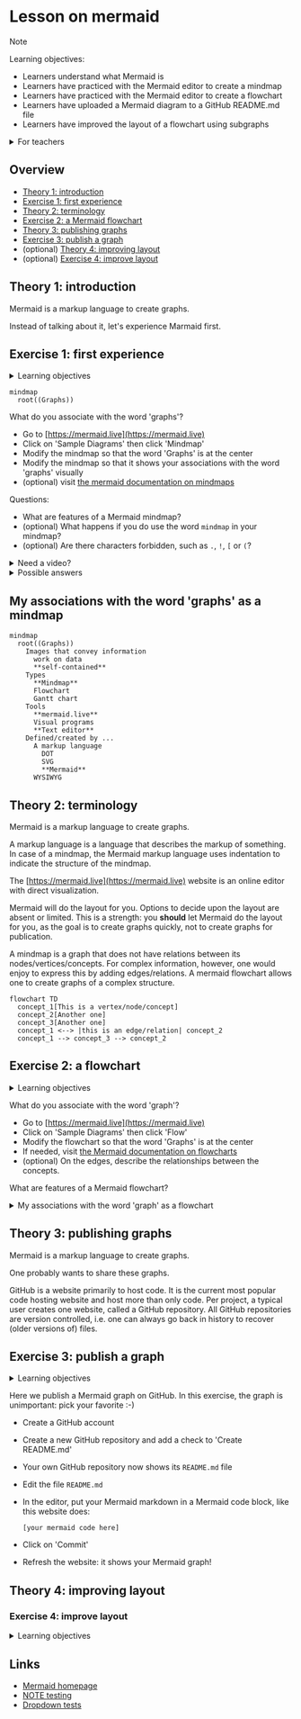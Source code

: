 # Lesson on mermaid

> [!NOTE]
>
> Learning objectives:
>
> - Learners understand what Mermaid is
> - Learners have practiced with the Mermaid editor to create a mindmap
> - Learners have practiced with the Mermaid editor to create a flowchart
> - Learners have uploaded a Mermaid diagram to a GitHub README.md file
> - Learners have improved the layout of a flowchart using subgraphs

<details>
<summary>For teachers</summary>
<br>

```mermaid
gantt
  title Lesson plan
  dateFormat X
  axisFormat %s
  section Lecturing
  This lesson : 0, 5
  What is Mermaid? : 5, 10
  Exercise procedure: 10, 15
  Feedback : 25, 30
  How to use on GitHub : 30, 40
  Exercise procedure: 40, 45
  Feedback : 60, 70
  Subdiagrams : 70, 75
  Feedback : 85, 90
  section Exercise
  Try mermaid.live: 15, 25
  Upload a mermaid diagram: 45,60
  Create a subdiagram: 75,85
```

Lesson plan:

- Who I am
- Cycle 1:
  - Prior knowledge:
    - What do you associate the word 'diagram' with?
    - What types of diagrams are there? Mention mindmap and flowchart
    - How to create diagrams?
    - How to publish diagrams?
    - What is a mindmap?
    - How to create a mindmap?
  - Present: go to <mermaid.live>, show mindmap, show syntax
  - Challenge: exercise 1
  - Feedback: 
    - ask 1 random learner to show mindmap, else show mine
    - ask drawback of mindmaps. Cannot link between nodes
- Cycle 2:
  - Prior knowledge:
    - What do you associate the word 'flowchart' with?
    - How to create a flowchart?
  - Present: 
    - what is mermaid?
    - why use mermaid?
    - go to <mermaid.live>, show flowchart, show syntax
  - Challenge: exercise 2
  - Feedback: ask 1 random learner to show mindmap

</details>

## Overview

- [Theory 1: introduction](#theory-1-introduction)
- [Exercise 1: first experience](#exercise-1-first-experience) 
- [Theory 2: terminology](#theory-2-terminology) 
- [Exercise 2: a Mermaid flowchart](#exercise-2-a-flowchart) 
- [Theory 3: publishing graphs](#theory-3-publishing-graphs)
- [Exercise 3: publish a graph](#exercise-3-publish-a-graph)
- (optional) [Theory 4: improving layout](#theory-4-improving-layout)
- (optional) [Exercise 4: improve layout](#exercise-4-improve-layout)

## Theory 1: introduction

Mermaid is a markup language to create graphs.

Instead of talking about it, let's experience Marmaid first.

## Exercise 1: first experience

<details>
<summary>Learning objectives</summary>
<br>

- Learners get a first impression of what Mermaid is
- Learners have practiced with the Mermaid editor
- Learners may have seen a technical error

</details>


```mermaid
mindmap
  root((Graphs))
```

What do you associate with the word 'graphs'?

- Go to [https://mermaid.live](https://mermaid.live) 
- Click on 'Sample Diagrams' then click 'Mindmap'
- Modify the mindmap so that the word 'Graphs' is at the center
- Modify the mindmap so that it shows your associations with the word 'graphs' visually
- (optional) visit [the mermaid documentation on mindmaps](https://mermaid.js.org/syntax/mindmap.html)

Questions:

- What are features of a Mermaid mindmap?
- (optional) What happens if you do use the word `mindmap` in your mindmap?
- (optional) Are there characters forbidden, such as `.`, `!`, `[` or `(`?

<details>
<summary>Need a video?</summary>
<br>

Here is a video of someone doing this exercise: [https://youtu.be/tObmaZp3fIg](https://youtu.be/tObmaZp3fIg)

</details>

<details>
<summary>Possible answers</summary>
<br>

> What are features of a Mermaid mindmap?

A Mermaid mindmap allows one to create a tree-like structure
of vertices/nodes/concepts in an outwards way; 
one cannot add links between concepts.
One cannot determine where the nodes will end up.

> - (optional) What happens if you do use the word `mindmap` in your mindmap?

You will get an error, as `mindmap` is a word that Mermaid reserves for
indicating that a graph will be of the mindmap type.

> - (optional) Are there characters forbidden, such as `.`, `!`, `[` or `(`?

You will get an error for `[` and `(`, as Mermaid uses these operators
for special markup.

</details>

## My associations with the word 'graphs' as a mindmap

```mermaid
mindmap
  root((Graphs))
    Images that convey information
      work on data
      **self-contained**
    Types
      **Mindmap**
      Flowchart
      Gantt chart
    Tools
      **mermaid.live**
      Visual programs
      **Text editor**
    Defined/created by ...
      A markup language
        DOT
        SVG
        **Mermaid**
      WYSIWYG
```

## Theory 2: terminology

Mermaid is a markup language to create graphs.

A markup language is a language that describes the markup of something.
In case of a mindmap, the Mermaid markup language uses indentation
to indicate the structure of the mindmap.

The [https://mermaid.live](https://mermaid.live) website is an online editor 
with direct visualization.

Mermaid will do the layout for you.
Options to decide upon the layout are absent or limited. 
This is a strength: you **should** let Mermaid do the layout for you,
as the goal is to create graphs quickly, not to create graphs for publication.

A mindmap is a graph that does not have relations between its 
nodes/vertices/concepts. 
For complex information, however, one would enjoy to express this
by adding edges/relations.
A mermaid flowchart allows one to create graphs of a complex structure.

```mermaid
flowchart TD
  concept_1[This is a vertex/node/concept]
  concept_2[Another one]  
  concept_3[Another one]  
  concept_1 <--> |this is an edge/relation| concept_2
  concept_1 --> concept_3 --> concept_2
```

## Exercise 2: a flowchart

<details>
<summary>Learning objectives</summary>
<br>

- Learners understand what Mermaid is
- Learners have practiced with the Mermaid editor

</details>

What do you associate with the word 'graph'?

- Go to [https://mermaid.live](https://mermaid.live) 
- Click on 'Sample Diagrams' then click 'Flow'
- Modify the flowchart so that the word 'Graphs' is at the center
- If needed, visit [the Mermaid documentation on flowcharts](https://mermaid.js.org/syntax/flowchart.html)
- (optional) On the edges, describe the relationships between the concepts.

What are features of a Mermaid flowchart?

<details>
<summary>My associations with the word 'graph' as a flowchart</summary>
<br>

```mermaid
flowchart TD
  graphs[Graphs]
  images[Images that convey information]
  self_contained[Self-contained]
  need_data[Need data]
  types[Types]
  scatter_plot[Scatter plot]
  mindmap[Mindmap]
  a_flowchart[Flowchart]
  tools[Tools]
  mermaid_live[mermaid.live]
  python[Python]
  r[R]

  graphs --> |are| images
  images --> |may be| self_contained
  images --> |may be| need_data

  graphs --> |have| types
  types --> |for example| mindmap
  types --> |for example| a_flowchart    
  types --> |for example| scatter_plot
  mindmap --> |usually| self_contained
  a_flowchart --> |usually| self_contained
  scatter_plot --> need_data

  graphs --> |drawn by| tools
  tools --> |for example| mermaid_live
  tools --> |for example| python
  tools --> |for example| r

  mermaid_live <--> |works on|self_contained
  python --> need_data
  r --> need_data
```

</details>


## Theory 3: publishing graphs

Mermaid is a markup language to create graphs.

One probably wants to share these graphs.

GitHub is a website primarily to host code.
It is the current most popular code hosting website
and host more than only code.
Per project, a typical user creates one website, 
called a GitHub repository.
All GitHub repositories are version controlled,
i.e. one can always go back in history to recover
(older versions of) files.

## Exercise 3: publish a graph

<details>
<summary>Learning objectives</summary>
<br>

- Learners understand what Mermaid is
- Learners have practiced with the Mermaid editor
- Learners have uploaded a Mermaid diagram to a GitHub README.md file

</details>

Here we publish a Mermaid graph on GitHub.
In this exercise, the graph is unimportant: pick your favorite :-)

- Create a GitHub account
- Create a new GitHub repository and add a check to 'Create README.md'
- Your own GitHub repository now shows its `README.md` file
- Edit the file `README.md`
- In the editor, put your Mermaid markdown in a Mermaid code block, 
  like this website does:

    ```mermaid
    [your mermaid code here]
    ```
- Click on 'Commit'
- Refresh the website: it shows your Mermaid graph!

## Theory 4: improving layout

### Exercise 4: improve layout

<details>
<summary>Learning objectives</summary>
<br>

- Learners understand what Mermaid is
- Learners have practiced with the Mermaid editor
- Learners have uploaded a Mermaid diagram to a GitHub README.md file
- Learners have improved the layout of a flowchart using subgraphs

</details>

## Links

- [Mermaid homepage](https://mermaid.js.org/)
- [NOTE testing](https://github.com/sinsukehlab/NOTE-test/blob/main/NOTE.md)
- [Dropdown tests](https://gist.github.com/citrusui/07978f14b11adada364ff901e27c7f61)
